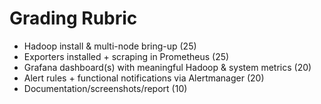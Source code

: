 # Grading Rubric
- Hadoop install & multi-node bring-up (25)
- Exporters installed + scraping in Prometheus (25)
- Grafana dashboard(s) with meaningful Hadoop & system metrics (20)
- Alert rules + functional notifications via Alertmanager (20)
- Documentation/screenshots/report (10)

